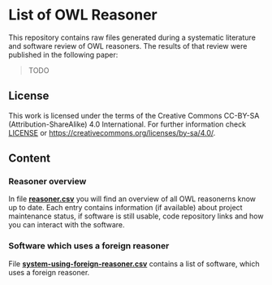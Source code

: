 # List of OWL Reasoner

This repository contains raw files generated during a systematic literature and software review of OWL reasoners. The results of that review were published in the following paper:

> TODO

## License

This work is licensed under the terms of the Creative Commons CC-BY-SA (Attribution-ShareAlike) 4.0 International. For further information check [LICENSE](./LICENSE) or https://creativecommons.org/licenses/by-sa/4.0/.

## Content

### Reasoner overview

In file [**reasoner.csv**](./reasoner.csv) you will find an overview of all OWL reasonerns know up to date. Each entry contains information (if available) about project maintenance status, if software is still usable, code repository links and how you can interact with the software.

### Software which uses a foreign reasoner

File [**system-using-foreign-reasoner.csv**](./system-using-foreign-reasoner.csv) contains a list of software, which uses a foreign reasoner.
